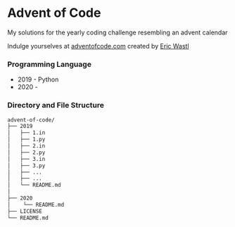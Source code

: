# Advent of Code

My solutions for the yearly coding challenge resembling an advent calendar

Indulge yourselves at [adventofcode.com](https://adventofcode.com/about) created by [Eric Wastl](http://was.tl/)

### Programming Language 
 * 2019 - Python
 * 2020 - 

### Directory and File Structure
```bash
advent-of-code/
├── 2019
│   ├── 1.in
│   ├── 1.py
│   ├── 2.in
│   ├── 2.py
│   ├── 3.in
│   ├── 3.py
│   ├── ...
│   ├── ...
│   └── README.md
│ 
├── 2020
│    └── README.md
├── LICENSE
└── README.md
```
